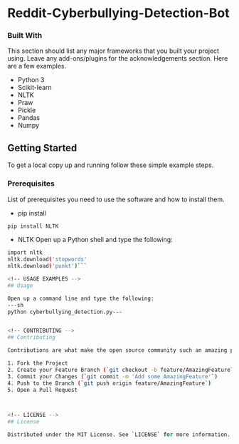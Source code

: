 # Reddit-Cyberbullying-Detection-Bot

### Built With
This section should list any major frameworks that you built your project using. Leave any add-ons/plugins for the acknowledgements section. Here are a few examples.
* Python 3
* Scikit-learn
* NLTK
* Praw
* Pickle
* Pandas
* Numpy

<!-- GETTING STARTED -->
## Getting Started

To get a local copy up and running follow these simple example steps.

### Prerequisites

List of prerequisites you need to use the software and how to install them.
* pip install
```sh
pip install NLTK
```

* NLTK
Open up a Python shell and type the following:
```sh
import nltk
nltk.download('stopwords'
nltk.download('punkt')```

<!-- USAGE EXAMPLES -->
## Usage

Open up a command line and type the following:
---sh
python cyberbullying_detection.py---


<!-- CONTRIBUTING -->
## Contributing

Contributions are what make the open source community such an amazing place to be learn, inspire, and create. Any contributions you make are **greatly appreciated**.

1. Fork the Project
2. Create your Feature Branch (`git checkout -b feature/AmazingFeature`)
3. Commit your Changes (`git commit -m 'Add some AmazingFeature'`)
4. Push to the Branch (`git push origin feature/AmazingFeature`)
5. Open a Pull Request



<!-- LICENSE -->
## License

Distributed under the MIT License. See `LICENSE` for more information.
